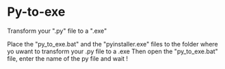 # Py-to-exe
Transform your ".py" file to a ".exe"

Place the "py_to_exe.bat" and the "pyinstaller.exe" files to the folder where yo uwant to transform your .py file to a .exe
Then open the "py_to_exe.bat" file, enter the name of the py file and wait !

